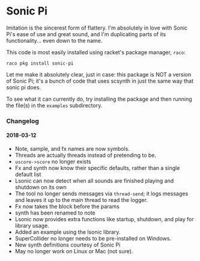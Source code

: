 # Sonic Pi

Imitation is the sincerest form of flattery. I'm absolutely in love with
Sonic Pi's ease of use and great sound, and I'm duplicating parts of its
functionality... even down to the name.

This code is most easily installed using racket's package manager, `raco`:

```
raco pkg install sonic-pi
```

Let me make it absolutely clear, just in case: this package is NOT a
version of Sonic Pi; it's a bunch of code that uses scsynth in just the
same way that sonic pi does.

To see what it can currently do, try installing the package and then
running the file(s) in the `examples` subdirectory.


### Changelog

#### 2018-03-12

* Note, sample, and fx names are now symbols.
* Threads are actually threads instead of pretending to be.
* ```uscore->score``` no longer exists
* Fx and synth now know their specific defaults, rather than a single default list
* Lsonic can now detect when all sounds are finished playing and shutdown on its own
* The tool no longer sends messages via ```thread-send```; it logs messages and leaves it up to the main thread to read the logger.
* Fx now takes the block before the params
* synth has been renamed to note
* Lsonic now provides extra functions like startup, shutdown, and play for library usage.
* Added an example using the lsonic library.
* SuperCollider no longer needs to be pre-installed on Windows.
* New synth definitions courtesy of Sonic Pi
* May no longer work on Linux or Mac (not sure).